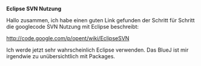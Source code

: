 **Eclipse SVN Nutzung**

Hallo zusammen, ich habe einen guten Link gefunden der Schritt für Schritt die googlecode SVN Nutzung mit Eclipse beschreibt:

http://code.google.com/p/opent/wiki/EclipseSVN

Ich werde jetzt sehr wahrscheinlich Eclipse verwenden. Das BlueJ ist mir irgendwie zu unübersichtlich mit Packages.